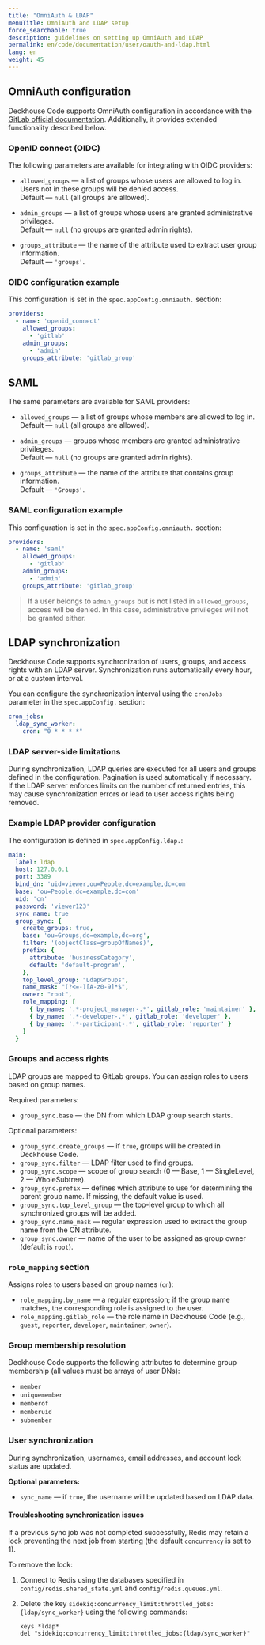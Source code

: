 ```yaml
---
title: "OmniAuth & LDAP"
menuTitle: OmniAuth and LDAP setup
force_searchable: true
description: guidelines on setting up OmniAuth and LDAP
permalink: en/code/documentation/user/oauth-and-ldap.html
lang: en
weight: 45
---
```


## OmniAuth configuration

Deckhouse Code supports OmniAuth configuration in accordance with the [GitLab official documentation](https://docs.gitlab.com/integration/omniauth/). Additionally, it provides extended functionality described below.

### OpenID connect (OIDC)

The following parameters are available for integrating with OIDC providers:

- `allowed_groups` — a list of groups whose users are allowed to log in. Users not in these groups will be denied access.  
  Default — `null` (all groups are allowed).

- `admin_groups` — a list of groups whose users are granted administrative privileges.  
  Default — `null` (no groups are granted admin rights).

- `groups_attribute` — the name of the attribute used to extract user group information.  
  Default — `'groups'`.

### OIDC configuration example

This configuration is set in the `spec.appConfig.omniauth.` section:

```yaml
providers:
  - name: 'openid_connect'
    allowed_groups:
      - 'gitlab'
    admin_groups:
      - 'admin'
    groups_attribute: 'gitlab_group'
```

## SAML

The same parameters are available for SAML providers:

- `allowed_groups` — a list of groups whose members are allowed to log in.  
  Default — `null` (all groups are allowed).

- `admin_groups` — groups whose members are granted administrative privileges.  
  Default — `null` (no groups are granted admin rights).

- `groups_attribute` — the name of the attribute that contains group information.  
  Default — `'Groups'`.

### SAML configuration example

This configuration is set in the `spec.appConfig.omniauth.` section:

```yaml
providers:
  - name: 'saml'
    allowed_groups:
      - 'gitlab'
    admin_groups:
      - 'admin'
    groups_attribute: 'gitlab_group'
```

> If a user belongs to `admin_groups` but is not listed in `allowed_groups`, access will be denied. In this case, administrative privileges will not be granted either.

## LDAP synchronization

Deckhouse Code supports synchronization of users, groups, and access rights with an LDAP server. Synchronization runs automatically every hour, or at a custom interval.

You can configure the synchronization interval using the `cronJobs` parameter in the `spec.appConfig.` section:

```yaml
cron_jobs:
  ldap_sync_worker:
    cron: "0 * * * *"
```

### LDAP server-side limitations

During synchronization, LDAP queries are executed for all users and groups defined in the configuration. Pagination is used automatically if necessary.  
If the LDAP server enforces limits on the number of returned entries, this may cause synchronization errors or lead to user access rights being removed.

### Example LDAP provider configuration

The configuration is defined in `spec.appConfig.ldap.`:

```yaml
main:
  label: ldap
  host: 127.0.0.1
  port: 3389
  bind_dn: 'uid=viewer,ou=People,dc=example,dc=com'
  base: 'ou=People,dc=example,dc=com'
  uid: 'cn'
  password: 'viewer123'
  sync_name: true
  group_sync: {
    create_groups: true,
    base: 'ou=Groups,dc=example,dc=org',
    filter: '(objectClass=groupOfNames)',
    prefix: {
      attribute: 'businessCategory',
      default: 'default-program',
    },
    top_level_group: "LdapGroups",
    name_mask: "(?<=-)[A-z0-9]*$",
    owner: "root",
    role_mapping: [
      { by_name: '.*-project_manager-.*', gitlab_role: 'maintainer' },
      { by_name: '.*-developer-.*', gitlab_role: 'developer' },
      { by_name: '.*-participant-.*', gitlab_role: 'reporter' }
    ]
  }
```

### Groups and access rights

LDAP groups are mapped to GitLab groups. You can assign roles to users based on group names.

Required parameters:

- `group_sync.base` — the DN from which LDAP group search starts.

Optional parameters:

- `group_sync.create_groups` — if `true`, groups will be created in Deckhouse Code.
- `group_sync.filter` — LDAP filter used to find groups.
- `group_sync.scope` — scope of group search (0 — Base, 1 — SingleLevel, 2 — WholeSubtree).
- `group_sync.prefix` — defines which attribute to use for determining the parent group name. If missing, the default value is used.
- `group_sync.top_level_group` — the top-level group to which all synchronized groups will be added.
- `group_sync.name_mask` — regular expression used to extract the group name from the CN attribute.
- `group_sync.owner` — name of the user to be assigned as group owner (default is `root`).

### `role_mapping` section

Assigns roles to users based on group names (`cn`):

- `role_mapping.by_name` — a regular expression; if the group name matches, the corresponding role is assigned to the user.
- `role_mapping.gitlab_role` — the role name in Deckhouse Code (e.g., `guest`, `reporter`, `developer`, `maintainer`, `owner`).

### Group membership resolution

Deckhouse Code supports the following attributes to determine group membership (all values must be arrays of user DNs):

- `member`
- `uniquemember`
- `memberof`
- `memberuid`
- `submember`

### User synchronization

During synchronization, usernames, email addresses, and account lock status are updated.

**Optional parameters:**

- `sync_name` — if `true`, the username will be updated based on LDAP data.

#### Troubleshooting synchronization issues

If a previous sync job was not completed successfully, Redis may retain a lock preventing the next job from starting (the default `concurrency` is set to 1).

To remove the lock:

1. Connect to Redis using the databases specified in `config/redis.shared_state.yml` and `config/redis.queues.yml`.
1. Delete the key `sidekiq:concurrency_limit:throttled_jobs:{ldap/sync_worker}` using the following commands:

   ```console
   keys *ldap*
   del "sidekiq:concurrency_limit:throttled_jobs:{ldap/sync_worker}"
   ```
